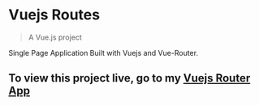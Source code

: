 # Vuejs Routes

> A Vue.js project

Single Page Application Built with Vuejs and Vue-Router.

## To view this project live, go to my [Vuejs Router App](http://joefly.site/pages/projects/vuejs_routes/)
